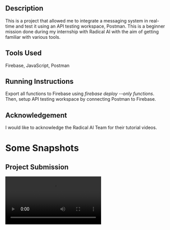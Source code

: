 ## Description
This is a project that allowed me to integrate a messaging system in real-time and test it using an API testing workspace, Postman. This is a beginner mission done during my internship with Radical AI with the aim of getting familiar with various tools.

## Tools Used
Firebase, JavaScript, Postman

## Running Instructions
Export all functions to Firebase using _firebase deploy --only functions_. Then, setup API testing workspace by connecting Postman to Firebase. 

## Acknowledgement
I would like to acknowledge the Radical AI Team for their tutorial videos.

# Some Snapshots

## Project Submission
![Project Submission Video](public/QuantumBot%20Core%20Project%20Submission.mp4)
